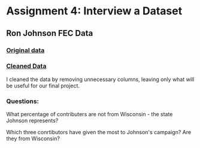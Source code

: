 # Assignment 4: Interview a Dataset

## Ron Johnson FEC Data

### [Original data](https://github.com/andrewmarquardt/datavisualization-fall2021/files/7455867/johnson_opensecrets.csv)

### [Cleaned Data](https://github.com/andrewmarquardt/datavisualization-fall2021/files/7455873/johnson_opensecrets1.csv)
    
I cleaned the data by removing unnecessary columns, leaving only what will be useful for our final project.

### Questions:

What percentage of contributers are not from Wisconsin - the state Johnson represents?

Which three conrtibutors have given the most to Johnson's campaign? Are they from Wisconsin?





 
